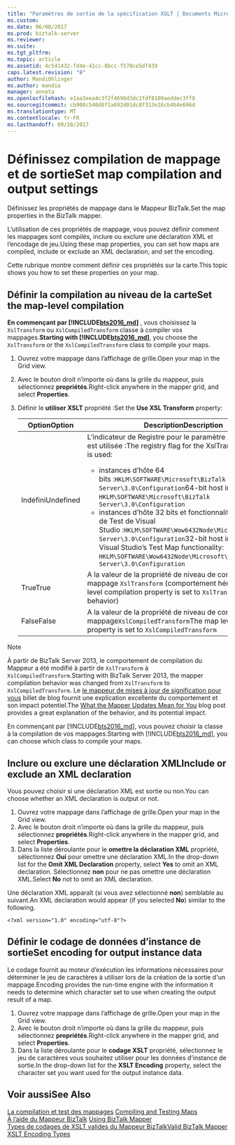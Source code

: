 ```yaml
---
title: "Paramètres de sortie de la spécification XSLT | Documents Microsoft"
ms.custom: 
ms.date: 06/08/2017
ms.prod: biztalk-server
ms.reviewer: 
ms.suite: 
ms.tgt_pltfrm: 
ms.topic: article
ms.assetid: 4c541432-fd4e-41cc-8bcc-f570ce5df439
caps.latest.revision: "8"
author: MandiOhlinger
ms.author: mandia
manager: anneta
ms.openlocfilehash: e1aa3eea4c3f2f4696d3dc1fdf8109aeddec3ff8
ms.sourcegitcommit: cb908c540d8f1a692d01dc8f313e16cb4b4e696d
ms.translationtype: MT
ms.contentlocale: fr-FR
ms.lasthandoff: 09/20/2017
---
```

# <a name="set-map-compilation-and-output-settings"></a><span data-ttu-id="f0cac-102">Définissez compilation de mappage et de sortie</span><span class="sxs-lookup"><span data-stu-id="f0cac-102">Set map compilation and output settings</span></span>
<span data-ttu-id="f0cac-103">Définissez les propriétés de mappage dans le Mappeur BizTalk.</span><span class="sxs-lookup"><span data-stu-id="f0cac-103">Set the map properties in the BizTalk mapper.</span></span> 

<span data-ttu-id="f0cac-104">L’utilisation de ces propriétés de mappage, vous pouvez définir comment les mappages sont compilés, inclure ou exclure une déclaration XML et l’encodage de jeu.</span><span class="sxs-lookup"><span data-stu-id="f0cac-104">Using these map properties, you can set how maps are compiled, include or exclude an XML declaration, and set the encoding.</span></span> 

<span data-ttu-id="f0cac-105">Cette rubrique montre comment définir ces propriétés sur la carte.</span><span class="sxs-lookup"><span data-stu-id="f0cac-105">This topic shows you how to set these properties on your map.</span></span>

## <a name="set-the-map-level-compilation"></a><span data-ttu-id="f0cac-106">Définir la compilation au niveau de la carte</span><span class="sxs-lookup"><span data-stu-id="f0cac-106">Set the map-level compilation</span></span>

<span data-ttu-id="f0cac-107">**En commençant par [!INCLUDE[bts2016_md](../includes/bts2016-md.md)]** , vous choisissez la `XslTransform` ou `XslCompiledTransform` classe à compiler vos mappages.</span><span class="sxs-lookup"><span data-stu-id="f0cac-107">**Starting with [!INCLUDE[bts2016_md](../includes/bts2016-md.md)]**, you choose the `XslTransform` or the `XslCompiledTransform` class to compile your maps.</span></span> 

1. <span data-ttu-id="f0cac-108">Ouvrez votre mappage dans l’affichage de grille.</span><span class="sxs-lookup"><span data-stu-id="f0cac-108">Open your map in the Grid view.</span></span>
2. <span data-ttu-id="f0cac-109">Avec le bouton droit n’importe où dans la grille du mappeur, puis sélectionnez **propriétés**.</span><span class="sxs-lookup"><span data-stu-id="f0cac-109">Right-click anywhere in the mapper grid, and select **Properties**.</span></span>  
3. <span data-ttu-id="f0cac-110">Définir le **utiliser XSLT** propriété :</span><span class="sxs-lookup"><span data-stu-id="f0cac-110">Set the **Use XSL Transform** property:</span></span> 

    | <span data-ttu-id="f0cac-111">Option</span><span class="sxs-lookup"><span data-stu-id="f0cac-111">Option</span></span> | <span data-ttu-id="f0cac-112"> Description</span><span class="sxs-lookup"><span data-stu-id="f0cac-112">Description</span></span> |
    | --- | --- |
    | <span data-ttu-id="f0cac-113">Indéfini</span><span class="sxs-lookup"><span data-stu-id="f0cac-113">Undefined</span></span> | <span data-ttu-id="f0cac-114">L’indicateur de Registre pour le paramètre XslTransform est utilisée :</span><span class="sxs-lookup"><span data-stu-id="f0cac-114">The registry flag for the XslTransform setting is used:</span></span> <ul><li><span data-ttu-id="f0cac-115">instances d’hôte 64 bits :`HKLM\SOFTWARE\Microsoft\BizTalk Server\3.0\Configuration`</span><span class="sxs-lookup"><span data-stu-id="f0cac-115">64-bit host instances: `HKLM\SOFTWARE\Microsoft\BizTalk Server\3.0\Configuration`</span></span></li><li><span data-ttu-id="f0cac-116">instances d’hôte 32 bits et fonctionnalité de mappage de Test de Visual Studio :`HKLM\SOFTWARE\Wow6432Node\Microsoft\BizTalk Server\3.0\Configuration`</span><span class="sxs-lookup"><span data-stu-id="f0cac-116">32-bit host instances, and Visual Studio’s Test Map functionality: `HKLM\SOFTWARE\Wow6432Node\Microsoft\BizTalk Server\3.0\Configuration`</span></span></li></ul> | 
    | <span data-ttu-id="f0cac-117">True</span><span class="sxs-lookup"><span data-stu-id="f0cac-117">True</span></span> | <span data-ttu-id="f0cac-118">A la valeur de la propriété de niveau de compilation de mappage `XslTransform` (comportement hérité)</span><span class="sxs-lookup"><span data-stu-id="f0cac-118">The map level compilation property is set to `XslTransform` (legacy behavior)</span></span> | 
    | <span data-ttu-id="f0cac-119">False</span><span class="sxs-lookup"><span data-stu-id="f0cac-119">False</span></span> | <span data-ttu-id="f0cac-120">A la valeur de la propriété de niveau de compilation de mappage`XslCompiledTransform`</span><span class="sxs-lookup"><span data-stu-id="f0cac-120">The map level compilation property is set to `XslCompiledTransform`</span></span> | 

> [!NOTE] 
> <span data-ttu-id="f0cac-121">À partir de BizTalk Server 2013, le comportement de compilation du Mappeur a été modifié à partir de `XslTransform` à `XslCompiledTransform`.</span><span class="sxs-lookup"><span data-stu-id="f0cac-121">Starting with BizTalk Server 2013, the mapper compilation behavior was changed from `XslTransform` to `XslCompiledTransform`.</span></span> <span data-ttu-id="f0cac-122">Le [le mappeur de mises à jour de signification pour vous](http://www.quicklearn.com/blog/2013/05/24/what-the-biztalk-server-2013-mapper-updates-mean-for-you/) billet de blog fournit une explication excellente du comportement et son impact potentiel.</span><span class="sxs-lookup"><span data-stu-id="f0cac-122">The [What the Mapper Updates Mean for You](http://www.quicklearn.com/blog/2013/05/24/what-the-biztalk-server-2013-mapper-updates-mean-for-you/) blog post provides a great explanation of the behavior, and its potential impact.</span></span> 
> 
> <span data-ttu-id="f0cac-123">En commençant par [!INCLUDE[bts2016_md](../includes/bts2016-md.md)], vous pouvez choisir la classe à la compilation de vos mappages.</span><span class="sxs-lookup"><span data-stu-id="f0cac-123">Starting with [!INCLUDE[bts2016_md](../includes/bts2016-md.md)], you can choose which class to compile your maps.</span></span> 
  
## <a name="include-or-exclude-an-xml-declaration"></a><span data-ttu-id="f0cac-124">Inclure ou exclure une déclaration XML</span><span class="sxs-lookup"><span data-stu-id="f0cac-124">Include or exclude an XML declaration</span></span>  
<span data-ttu-id="f0cac-125">Vous pouvez choisir si une déclaration XML est sortie ou non.</span><span class="sxs-lookup"><span data-stu-id="f0cac-125">You can choose whether an XML declaration is output or not.</span></span> 

1. <span data-ttu-id="f0cac-126">Ouvrez votre mappage dans l’affichage de grille.</span><span class="sxs-lookup"><span data-stu-id="f0cac-126">Open your map in the Grid view.</span></span>
2. <span data-ttu-id="f0cac-127">Avec le bouton droit n’importe où dans la grille du mappeur, puis sélectionnez **propriétés**.</span><span class="sxs-lookup"><span data-stu-id="f0cac-127">Right-click anywhere in the mapper grid, and select **Properties**.</span></span>  
3. <span data-ttu-id="f0cac-128">Dans la liste déroulante pour le **omettre la déclaration XML** propriété, sélectionnez **Oui** pour omettre une déclaration XML.</span><span class="sxs-lookup"><span data-stu-id="f0cac-128">In the drop-down list for the **Omit XML Declaration** property, select **Yes** to omit an XML declaration.</span></span> <span data-ttu-id="f0cac-129">Sélectionnez **non** pour ne pas omettre une déclaration XML.</span><span class="sxs-lookup"><span data-stu-id="f0cac-129">Select **No** not to omit an XML declaration.</span></span>  

<span data-ttu-id="f0cac-130">Une déclaration XML apparaît (si vous avez sélectionné **non**) semblable au suivant.</span><span class="sxs-lookup"><span data-stu-id="f0cac-130">An XML declaration would appear (if you selected **No**) similar to the following.</span></span>  
  
```  
<?xml version="1.0" encoding="utf-8"?>  
```  
  
## <a name="set-encoding-for-output-instance-data"></a><span data-ttu-id="f0cac-131">Définir le codage de données d’instance de sortie</span><span class="sxs-lookup"><span data-stu-id="f0cac-131">Set encoding for output instance data</span></span>  
<span data-ttu-id="f0cac-132">Le codage fournit au moteur d’exécution les informations nécessaires pour déterminer le jeu de caractères à utiliser lors de la création de la sortie d'un mappage.</span><span class="sxs-lookup"><span data-stu-id="f0cac-132">Encoding provides the run-time engine with the information it needs to determine which character set to use when creating the output result of a map.</span></span>  
   
1. <span data-ttu-id="f0cac-133">Ouvrez votre mappage dans l’affichage de grille.</span><span class="sxs-lookup"><span data-stu-id="f0cac-133">Open your map in the Grid view.</span></span>
2. <span data-ttu-id="f0cac-134">Avec le bouton droit n’importe où dans la grille du mappeur, puis sélectionnez **propriétés**.</span><span class="sxs-lookup"><span data-stu-id="f0cac-134">Right-click anywhere in the mapper grid, and select **Properties**.</span></span>    
3.  <span data-ttu-id="f0cac-135">Dans la liste déroulante pour le **codage XSLT** propriété, sélectionnez le jeu de caractères vous souhaitez utiliser pour les données d’instance de sortie.</span><span class="sxs-lookup"><span data-stu-id="f0cac-135">In the drop-down list for the **XSLT Encoding** property, select the character set you want used for the output instance data.</span></span>  
  
## <a name="see-also"></a><span data-ttu-id="f0cac-136">Voir aussi</span><span class="sxs-lookup"><span data-stu-id="f0cac-136">See Also</span></span>  
 <span data-ttu-id="f0cac-137">[La compilation et test des mappages](../core/compiling-and-testing-maps.md) </span><span class="sxs-lookup"><span data-stu-id="f0cac-137">[Compiling and Testing Maps](../core/compiling-and-testing-maps.md) </span></span>  
 <span data-ttu-id="f0cac-138">[À l’aide du Mappeur BizTalk](../core/using-biztalk-mapper.md) </span><span class="sxs-lookup"><span data-stu-id="f0cac-138">[Using BizTalk Mapper](../core/using-biztalk-mapper.md) </span></span>  
 [<span data-ttu-id="f0cac-139">Types de codages de XSLT valides du Mappeur BizTalk</span><span class="sxs-lookup"><span data-stu-id="f0cac-139">Valid BizTalk Mapper XSLT Encoding Types</span></span>](../core/valid-biztalk-mapper-xslt-encoding-types.md)